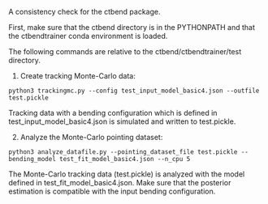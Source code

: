 A consistency check for the ctbend package.

First, make sure that the ctbend directory is in the PYTHONPATH and that the ctbendtrainer conda environment is loaded.

The following commands are relative to the ctbend/ctbendtrainer/test directory.

1) Create tracking Monte-Carlo data:

```
python3 trackingmc.py --config test_input_model_basic4.json --outfile test.pickle
```

Tracking data with a bending configuration which is defined in test_input_model_basic4.json is simulated and written to test.pickle.

2) Analyze the Monte-Carlo pointing dataset:

```
python3 analyze_datafile.py --pointing_dataset_file test.pickle --bending_model test_fit_model_basic4.json --n_cpu 5
```

The Monte-Carlo tracking data (test.pickle) is analyzed with the model defined in test_fit_model_basic4.json. 
Make sure that the posterior estimation is compatible with the input bending configuration.
